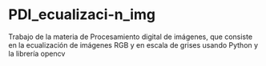 # PDI_ecualizaci-n_img
Trabajo de la materia de Procesamiento digital de imágenes, que consiste en la ecualización de imágenes RGB y en escala de grises usando Python y la librería opencv 
